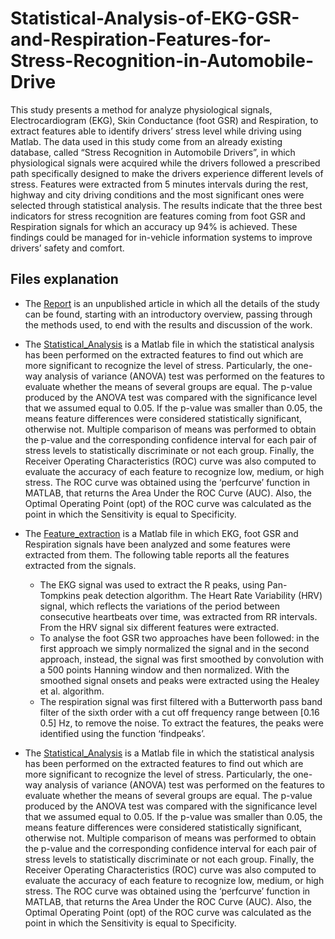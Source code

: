 # Statistical-Analysis-of-EKG-GSR-and-Respiration-Features-for-Stress-Recognition-in-Automobile-Drive

This study presents a method for analyze physiological signals, Electrocardiogram (EKG), Skin Conductance (foot GSR) and Respiration, to extract features able to identify drivers’ stress level while driving using Matlab. The data used in this study come from an already existing database, called “Stress Recognition in Automobile Drivers”, in which physiological signals were acquired while the drivers followed a prescribed path specifically designed to make the drivers experience different levels of stress. Features were extracted from 5 minutes intervals during the rest, highway and city driving conditions and the most significant ones were selected through statistical analysis. The results indicate that the three best indicators for stress recognition are features coming from foot GSR and Respiration signals for which an accuracy up 94% is achieved. These findings could be managed for in-vehicle information systems to improve drivers’ safety and comfort.

## Files explanation
- The [Report](https://github.com/Eri0898/Statistical-Analysis-of-EKG-GSR-and-Respiration-Features-for-Stress-Recognition-in-Automobile-Drive/blob/main/Report.pdf) is an unpublished article in which all the details of the study can be found, starting with an introductory overview, passing through the methods used, to end with the results and discussion of the work.
- The [Statistical_Analysis](https://github.com/Eri0898/Statistical-Analysis-of-EKG-GSR-and-Respiration-Features-for-Stress-Recognition-in-Automobile-Drive/blob/main/Statistical_Analysis.m) is a Matlab file in which the statistical analysis has been performed on the extracted features to find out which are more significant to recognize the level of stress. Particularly, the one-way analysis of variance (ANOVA) test was performed on the features to evaluate whether the means of several groups are equal. The p-value produced by the ANOVA test was compared with the significance level that we assumed equal to 0.05. If the p-value was smaller than 0.05, the means feature differences were considered statistically significant, otherwise not. Multiple comparison of means was performed to obtain the p-value and the corresponding confidence interval for each pair of stress levels to statistically discriminate or not each group. Finally, the Receiver Operating Characteristics (ROC) curve was also computed to evaluate the accuracy of each feature to recognize low, medium, or high stress. The ROC curve was obtained using the ‘perfcurve’ function in MATLAB, that returns the Area Under the ROC Curve (AUC). Also, the Optimal Operating Point (opt) of the ROC curve was calculated as the point in which the Sensitivity is equal to Specificity.
- The [Feature_extraction](https://github.com/Eri0898/Statistical-Analysis-of-EKG-GSR-and-Respiration-Features-for-Stress-Recognition-in-Automobile-Drive/blob/main/Feature_extraction.m) is a Matlab file in which EKG, foot GSR and Respiration signals have been analyzed and some features were extracted from them. The following table reports all the features extracted from the signals.
  - The EKG signal was used to extract the R peaks, using Pan-Tompkins peak detection algorithm. The Heart Rate Variability (HRV) signal, which reflects the variations of the period between consecutive heartbeats over time, was extracted from RR intervals. From the HRV signal six different features were extracted. 
  - To analyse the foot GSR two approaches have been followed: in the first approach we simply normalized the signal and in the second approach, instead, the signal was first smoothed by convolution with a 500 points Hanning window and then normalized. With the smoothed signal onsets and peaks were extracted using the Healey et al. algorithm. 
  - The respiration signal was first filtered with a Butterworth pass band filter of the sixth order with a cut off frequency range between [0.16 0.5] Hz, to remove the noise. To extract the features, the peaks were identified  using the function ‘findpeaks’.


- The [Statistical_Analysis](https://github.com/Eri0898/Statistical-Analysis-of-EKG-GSR-and-Respiration-Features-for-Stress-Recognition-in-Automobile-Drive/blob/main/Statistical_Analysis.m ) is a Matlab file in which the statistical analysis has been performed on the extracted features to find out which are more significant to recognize the level of stress. Particularly, the one-way analysis of variance (ANOVA) test was performed on the features to evaluate whether the means of several groups are equal. The p-value produced by the ANOVA test was compared with the significance level that we assumed equal to 0.05. If the p-value was smaller than 0.05, the means feature differences were considered statistically significant, otherwise not. Multiple comparison of means was performed to obtain the p-value and the corresponding confidence interval for each pair of stress levels to statistically discriminate or not each group. Finally, the Receiver Operating Characteristics (ROC) curve was also computed to evaluate the accuracy of each feature to recognize low, medium, or high stress. The ROC curve was obtained using the ‘perfcurve’ function in MATLAB, that returns the Area Under the ROC Curve (AUC). Also, the Optimal Operating Point (opt) of the ROC curve was calculated as the point in which the Sensitivity is equal to Specificity.
